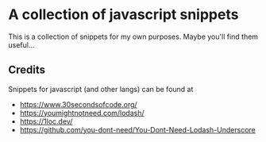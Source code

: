 # A collection of javascript snippets

This is a collection of snippets for my own purposes. Maybe you'll find them useful...


## Credits

Snippets for javascript (and other langs) can be found at

- https://www.30secondsofcode.org/
- https://youmightnotneed.com/lodash/
- https://1loc.dev/
- https://github.com/you-dont-need/You-Dont-Need-Lodash-Underscore
